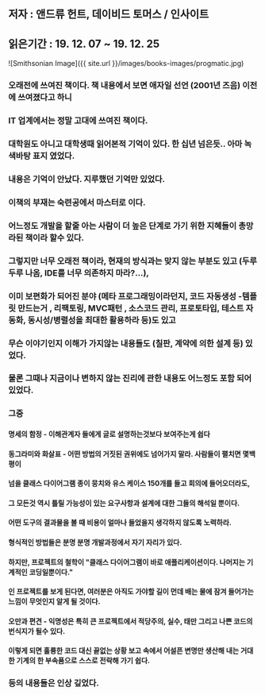 ## 저자 : 앤드류 헌트, 데이비드 토머스 / 인사이트

## 읽은기간 : 19. 12. 07  ~ 19. 12. 25

![Smithsonian Image]({{ site.url }}/images/books-images/progmatic.jpg)

### 오래전에 쓰여진 책이다. 책 내용에서 보면 애자일 선언 (2001년 즈음) 이전에 쓰여졌다고 하니

### IT 업계에서는 정말 고대에 쓰여진 책이다.

### 대학원도 아니고 대학생때 읽어본적 기억이 있다. 한 십년 넘은듯.. 아마 녹색바탕 표지 였었다.

### 내용은 기억이 안났다. 지루했던 기억만 있었다.

### 이책의 부재는 숙련공에서 마스터로 이다.

### 어느정도 개발을 할줄 아는 사람이 더 높은 단계로 가기 위한 지혜들이 총망라된 책이라 할수 있다.

### 그렇지만 너무 오래전 책이라, 현재의 방식과는 맞지 않는 부분도 있고 (두루두루 나옴, IDE를 너무 의존하지 마라?...),

### 이미 보편화가 되어진 분야 (메타 프로그래밍이라던지, 코드 자동생성 -템플릿 만드는거 , 리팩토링, MVC패턴 , 소스코드 관리, 프로토타입, 테스트 자동화, 동시성/병렬성을 최대한 활용하라 등)도 있고

### 무슨 이야기인지 이해가 가지않는 내용들도 (칠판, 계약에 의한 설계 등) 있었다.

### 물론 그때나 지금이나 변하지 않는 진리에 관한 내용도 어느정도 포함 되어있었다.

### 그중


#### 명세의 함정 - 이해관계자 들에게 글로 설명하는것보다 보여주는게 쉽다

#### 동그라미와 화살표 - 어떤 방법의 거짓된 권위에도 넘어가지 말라. 사람들이 펼치면 몇백평이

#### 넘을 클래스 다이어그램 종이 뭉치와 유스 케이스 150개를 들고 회의에 들어오더라도,

#### 그 모든것 역시 틀릴 가능성이 있는 요구사항과 설계에 대한 그들의 해석일 뿐이다.

#### 어떤 도구의 결과물을 볼 때 비용이 얼마나 들었을지 생각하지 않도록 노력하라.

#### 형식적인 방법들은 분명 분명 개발과정에서 자기 자리가 있다.

#### 하지만, 프로젝트의 철학이 "클래스 다이어그램이 바로 애플리케이션이다. 나머지는 기계적인 코딩일뿐이다."

#### 인 프로젝트를 보게 된다면, 여러분은 아직도 가야할 길이 먼데 배는 물에 잠겨 들어가는 느낌이 무엇인지 알게 될 것이다.

#### 오만과 편견 - 익명성은 특히 큰 프로젝트에서 적당주의, 실수, 태만 그리고 나쁜 코드의 번식지가 될수 있다.

#### 이렇게 되면 훌륭한 코드 대신 끝없는 상황 보고 속에서 어설픈 변명만 생산해 내는 거대한 기계의 한 부속품으로 스스로 전락해 가기 쉽다.


### 등의 내용들은 인상 깊었다.

